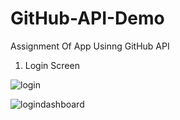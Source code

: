 # GitHub-API-Demo
Assignment Of App Usinng GitHub API
1. Login Screen 

![login](https://user-images.githubusercontent.com/45251228/50773020-959d3800-12b5-11e9-9616-b2cb4ffb7d4c.png)

![logindashboard](https://user-images.githubusercontent.com/45251228/50773043-ac438f00-12b5-11e9-9e2d-eb506984fb8e.png)
